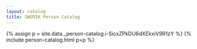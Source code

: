 ```yaml
---
layout: catalog
title: SWERIK Person Catalog
---
```

{% assign p = site.data._person-catalog.i-SicxZPkDU6dXEkxiV9R1zY %}
{% include person-catalog.html p=p %}

